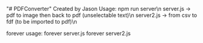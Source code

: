 "# PDFConverter" 
Created by Jason
Usage: npm run server\n
server.js -> pdf to image then back to pdf (unselectable text)\n
server2.js -> from csv to fdf (to be imported to pdf)\n

forever usage: 
forever server.js
forever server2.js
